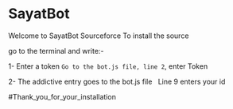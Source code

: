 # SayatBot

Welcome to SayatBot Sourceforce
To install the source

go to the terminal and write:-


1- Enter a token
    <code>Go to the bot.js file, line 2</code>, enter Token

2- The addictive entry goes to the bot.js file
    Line 9 enters your id

#Thank_you_for_your_installation
